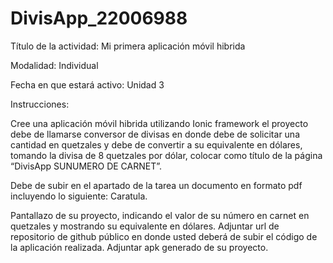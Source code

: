 # DivisApp_22006988
Título de la actividad: Mi primera aplicación móvil hibrida

Modalidad: Individual 

Fecha en que estará activo: Unidad 3

Instrucciones: 

Cree una aplicación móvil hibrida utilizando Ionic framework el proyecto debe de llamarse conversor de divisas en donde debe de solicitar una cantidad en quetzales y debe de convertir a su equivalente en dólares, tomando la divisa de 8 quetzales por dólar, colocar como título de la página “DivisApp SUNUMERO DE CARNET”.

Debe de subir en el apartado de la tarea un documento en formato pdf  incluyendo lo siguiente:
Caratula.

Pantallazo de su proyecto, indicando el valor de su número en carnet en quetzales y mostrando su equivalente en dólares.
Adjuntar url de repositorio de github público en donde usted deberá de subir el código de la aplicación realizada.
Adjuntar apk generado de su proyecto.
